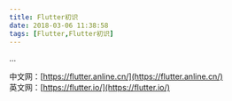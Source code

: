 ```yaml
---
title: Flutter初识
date: 2018-03-06 11:38:58
tags: [Flutter,Flutter初识]
---
```

...
<!--more-->

中文网：[https://flutter.anline.cn/](https://flutter.anline.cn/)  
英文网：[https://flutter.io/](https://flutter.io/)